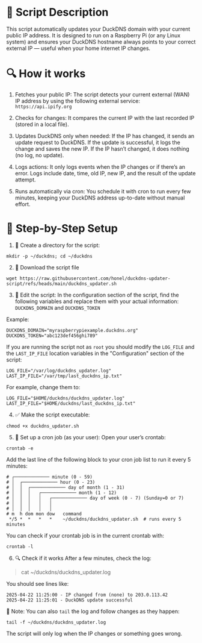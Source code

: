 # 📝 Script Description
This script automatically updates your DuckDNS domain with your current public IP address. It is designed to run on a Raspberry Pi (or any Linux system) and ensures your DuckDNS hostname always points to your correct external IP — useful when your home internet IP changes.

# 🔍 How it works
1. Fetches your public IP:  The script detects your current external (WAN) IP address by using the following external service:
```https://api.ipify.org```

2. Checks for changes:
It compares the current IP with the last recorded IP (stored in a local file).

3. Updates DuckDNS only when needed:
If the IP has changed, it sends an update request to DuckDNS. If the update is successful, it logs the change and saves the new IP. If the IP hasn’t changed, it does nothing (no log, no update).

4. Logs actions: 
It only logs events when the IP changes or if there’s an error. Logs include date, time, old IP, new IP, and the result of the update attempt.

5. Runs automatically via cron: 
You schedule it with cron to run every few minutes, keeping your DuckDNS address up-to-date without manual effort.

# 🧰 Step-by-Step Setup
1. 📁 Create a directory for the script:
```
mkdir -p ~/duckdns; cd ~/duckdns
```

2. 📝 Download the script file
```
wget https://raw.githubusercontent.com/honel/duckdns-updater-script/refs/heads/main/duckdns_updater.sh
```

3. 📂 Edit the script:
In the configuration section of the script, find the following variables and replace them with your actual information:
`DUCKDNS_DOMAIN` and `DUCKDNS_TOKEN`

Example:
```
DUCKDNS_DOMAIN="myraspberrypiexample.duckdns.org"
DUCKDNS_TOKEN="abc123def456ghi789"
```
  
If you are running the script not as `root` you should modify the `LOG_FILE` and the `LAST_IP_FILE` location variables in the "Configuration" section of the script:
```
LOG_FILE="/var/log/duckdns_updater.log"
LAST_IP_FILE="/var/tmp/last_duckdns_ip.txt"
```

For example, change them to:
```
LOG_FILE="$HOME/duckdns/duckdns_updater.log"
LAST_IP_FILE="$HOME/duckdns/last_duckdns_ip.txt"
```

4. ✅ Make the script executable:
```
chmod +x duckdns_updater.sh
```

5. 🔁 Set up a cron job (as your user):
Open your user’s crontab:
```
crontab -e
```

Add the last line of the following block to your cron job list to run it every 5 minutes:
```
# ┌───────────── minute (0 - 59)
# │  ┌───────────── hour (0 - 23)
# │  │  ┌───────────── day of month (1 - 31)
# │  │  │   ┌───────────── month (1 - 12)
# │  │  │   │   ┌───────────── day of week (0 - 7) (Sunday=0 or 7)
# │  │  │   │   │
# │  │  │   │   │
# m  h dom mon dow   command
 */5 *  *   *   *    ~/duckdns/duckdns_updater.sh  # runs every 5 minutes
```
You can check if your crontab job is in the current crontab with:
```
crontab -l
```

6. 🔍 Check if it works
After a few minutes, check the log:
> cat ~/duckdns/duckdns_updater.log

You should see lines like:
```
2025-04-22 11:25:00 - IP changed from (none) to 203.0.113.42
2025-04-22 11:25:01 - DuckDNS update successful
```

🧠 Note:
You can also `tail` the log and follow changes as they happen:
```
tail -f ~/duckdns/duckdns_updater.log
```

The script will only log when the IP changes or something goes wrong.
